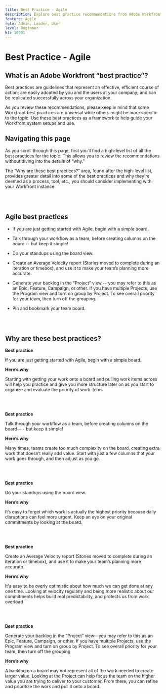 ```yaml
---
title: Best Practice - Agile
description: Explore best practice recommendations from Adobe Workfront experts about Agile.
feature: Agile
role: Admin, Leader, User
level: Beginner
kt: 10901
---
```


# Best Practice - Agile

## What is an Adobe Workfront “best practice”? 

Best practices are guidelines that represent an effective, efficient course of action; are easily adopted by you and the users at your company; and can be replicated successfully across your organization. 

As you review these recommendations, please keep in mind that some Workfront best practices are universal while others might be more specific to the topic. Use these best practices as a framework to help guide your Workfront system setups and use.

## Navigating this page 

As you scroll through this page, first you’ll find a high-level list of all the best practices for the topic. This allows you to review the recommendations without diving into the details of “why.” 

The “Why are these best practices?” area, found after the high-level list, provides greater detail into some of the best practices and why they're deemed as a process, tool, etc., you should consider implementing with your Workfront instance. 

</br>
</br>

## Agile best practices 

* If you are just getting started with Agile, begin with a simple board.

* Talk through your workflow as a team, before creating columns on the board -- but keep it simple! 
* Do your standups using the board view. 

* Create an Average Velocity report (Stories moved to complete during an iteration or timebox), and use it to make your team’s planning more accurate. 

* Generate your backlog in the “Project” view -- you may refer to this as an Epic, Feature, Campaign, or other. If you have multiple Projects, use the Program view and turn on group by Project. To see overall priority for your team, then turn off the grouping. 

* Pin and bookmark your team board. 

</br>
</br>

## Why are these best practices? 

**Best practice**

If you are just getting started with Agile, begin with a simple board. 

**Here’s why**

Starting with getting your work onto a board and pulling work items across will help you practice and give you more structure later on as you start to organize and evaluate the priority of work items 

</br>
</br>


**Best practice**

Talk through your workflow as a team, before creating columns on the board— - but keep it simple! 


**Here’s why**

Many times, teams create too much complexity on the board, creating extra work that doesn’t really add value. Start with just a few columns that your work goes through, and then adjust as you go. 

</br>
</br>

**Best practice**

Do your standups using the board view. 

**Here’s why**

It’s easy to forget which work is actually the highest priority because daily disruptions can feel more urgent. Keep an eye on your original commitments by looking at the board. 

</br>
</br>

**Best practice**

Create an Average Velocity report (Stories moved to complete during an iteration or timebox), and use it to make your team’s planning more accurate. 

**Here’s why**

It's easy to be overly optimistic about how much we can get done at any one time. Looking at velocity regularly and being more realistic about our commitments helps build real predictability, and protects us from work overload 

</br>
</br>

**Best practice**

Generate your backlog in the “Project” view—you may refer to this as an Epic, Feature, Campaign, or other. If you have multiple Projects, use the Program view and turn on group by Project. To see overall priority for your team, then turn off the grouping. 

**Here’s why**

A backlog on a board may not represent all of the work needed to create larger value. Looking at the Project can help focus the team on the higher value you are trying to deliver to your customer. From there, you can refine and prioritize the work and pull it onto a board. 

